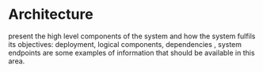 # Architecture

present the high level components of the system and how the system fulfils its objectives:  deployment, logical components, dependencies , system endpoints are some examples of information that should be available in this area.